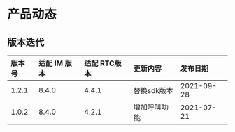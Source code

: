 # 产品动态

## 版本迭代

| 版本号 | 适配 IM 版本 | 适配 RTC版本 | 更新内容                                            | 发布日期   |
| :----- | :----------- | :----------- | :----------------------------------------------- | :--------- |
| 1.2.1  | 8.4.0        | 4.4.1        | 替换sdk版本 | 2021-09-28 |
| 1.0.2  | 8.4.0        | 4.2.1        | 增加呼叫功能 | 2021-07-21 |
